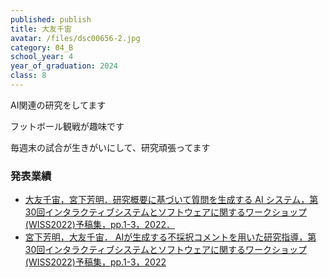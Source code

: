 ```yaml
---
published: publish
title: 大友千宙
avatar: /files/dsc00656-2.jpg
category: 04_B
school_year: 4
year_of_graduation: 2024
class: 8
---
```

AI関連の研究をしてます


フットボール観戦が趣味です


毎週末の試合が生きがいにして、研究頑張ってます

### **発表業績**

* [大友千宙，宮下芳明．研究概要に基づいて質問を生成する AI システム，第30回インタラクティブシステムとソフトウェアに関するワークショップ(WISS2022)予稿集，pp.1-3，2022．](https://research.miyashita.com/papers/D267)
* [宮下芳明，大友千宙． AIが生成する不採択コメントを用いた研究指導，第30回インタラクティブシステムとソフトウェアに関するワークショップ(WISS2022)予稿集，pp.1-3，2022](https://research.miyashita.com/papers/D271)